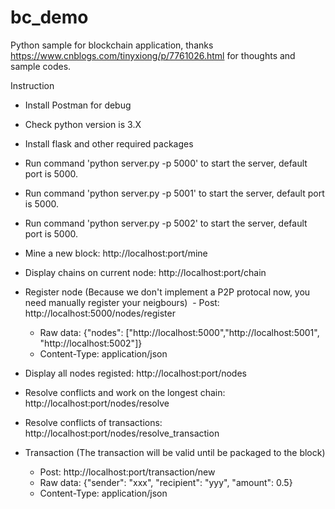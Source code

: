 # bc_demo

Python sample for blockchain application, thanks https://www.cnblogs.com/tinyxiong/p/7761026.html for thoughts and sample codes.

Instruction
- Install Postman for debug
- Check python version is 3.X
- Install flask and other required packages
- Run command 'python server.py -p 5000' to start the server, default port is 5000.
- Run command 'python server.py -p 5001' to start the server, default port is 5000.
- Run command 'python server.py -p 5002' to start the server, default port is 5000.
- Mine a new block: http://localhost:port/mine
- Display chains on current node: http://localhost:port/chain
- Register node (Because we don't implement a P2P protocal now, you need manually register your neigbours)
  - Post: http://localhost:5000/nodes/register
  - Raw data: {"nodes": ["http://localhost:5000","http://localhost:5001", "http://localhost:5002"]}
  - Content-Type: application/json
- Display all nodes registed: http://localhost:port/nodes

- Resolve conflicts and work on the longest chain: http://localhost:port/nodes/resolve
- Resolve conflicts of transactions: http://localhost:port/nodes/resolve_transaction
- Transaction (The transaction will be valid until be packaged to the block)
  - Post: http://localhost:port/transaction/new
  - Raw data: {"sender": "xxx", "recipient": "yyy", "amount": 0.5}
  - Content-Type: application/json
